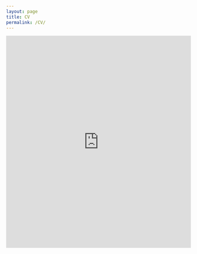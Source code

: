 ```yaml
---
layout: page
title: CV
permalink: /CV/
---
```


<div style="display: flex; justify-content: center; align-items: flex-start;">
  <embed src="https://ajda-marjanovic.github.io/CV_Marjanovic.pdf#navpanes=0" type="application/pdf" width="700px" height="580px"/>
</div>
